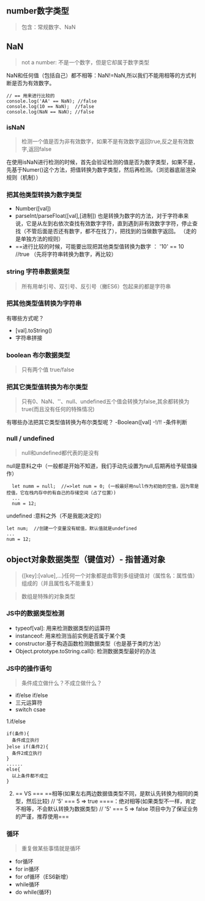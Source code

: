 <!--
 * @Author: your name
 * @Date: 2020-09-10 00:47:47
 * @LastEditTime: 2020-09-11 11:58:48
 * @LastEditors: Please set LastEditors
 * @Description: In User Settings Edit
 * @FilePath: \demo\JavaScript基础知识\02_各个数据类型的详解知识点汇总.md
-->
## number数字类型
> 包含：常规数字、NaN

## NaN
> not a number: 不是一个数字，但是它却属于数字类型

NaN和任何值（包括自己）都不相等：NaN!=NaN,所以我们不能用相等的方式判断是否为有效数字。
```
// == 用来进行比较的
console.log('AA' == NaN); //false
console.log(10 == NaN);  //false
console.log(NaN == NaN); //false
```

### isNaN
> 检测一个值是否为非有效数字，如果不是有效数字返回true,反之是有效数字,返回false

在使用isNaN进行检测的时候，首先会验证检测的值是否为数字类型，如果不是，先基于Numer()这个方法，把值转换为数字类型，然后再检测。（浏览器底层渲染规则（机制））

### 把其他类型转换为数字类型
- Number([val])
- parseInt/parseFloat([val],[进制]) 也是转换为数字的方法，对于字符串来说，它是从左到右依次查找有效数字字符，直到遇到非有效数字字符，停止查找（不管后面是否还有数字，都不在找了），把找到的当做数字返回。 （走的是单独方法的规则）
- ==进行比较的时候，可能要出现把其他类型值转换为数字 ： '10' == 10 //true （先将字符串转换为数字，再比较）


<!-- ================================================================== -->
### string 字符串数据类型
> 所有用单引号、双引号、反引号（撇ES6）包起来的都是字符串

### 把其他类型值转换为字符串
有哪些方式呢？
- [val].toString()
- 字符串拼接

<!-- =============================================================== -->

### boolean 布尔数据类型
> 只有两个值 true/false

### 把其它类型值转换为布尔类型
> 只有0、NaN、''、null、undefined五个值会转换为false,其余都转换为true(而且没有任何的特殊情况)

有哪些办法把其它类型值转换为布尔类型呢？
-Boolean([val]
-!/!!
-条件判断

<!-- ===========================================================
 -->
 ### null / undefined
 > null和undefined都代表的是没有
  
  null是意料之中（一般都是开始不知道，我们手动先设置为null,后期再给予赋值操作）
```
  let numm = null;  //=>let num = 0; (一般最好用null作为初始的空值，因为零是控值，它在栈内存中的有自己的存储空间（占了位置）)
  ...
  num = 12;
  ```

  undefined :意料之外（不是我能决定的）
  ```
  let num;  //创建一个变量没有赋值，默认值就是undefined
  ...
  num = 12;
  ```

  <!-- ============================================================== -->
  ## object对象数据类型（键值对）- 指普通对象
  >{[key]:[value],...}任何一个对象都是由零到多组键值对（属性名：属性值）组成的（并且属性名不能重复）

  > 数组是特殊的对象类型

  ### JS中的数据类型检测
  - typeof[val]: 用来检测数据类型的运算符
  - instanceof: 用来检测当前实例是否属于某个类
  - constructor:基于构造函数检测数据类型（也是基于类的方法）
  - Object.prototype.toString.call(): 检测数据类型最好的办法

  ###  JS中的操作语句
> 条件成立做什么？不成立做什么？
- if/else  if/else
- 三元运算符
- switch csae

1.if/else
```
if(条件){
  条件成立执行
}else if(条件2){
  条件2成立执行
}
......
else{
  以上条件都不成立
}
```

2.  ==  VS ===
==相等(如果左右两边数据值类型不同，是默认先转换为相同的类型，然后比较)  // '5' === 5 => true
====：绝对相等(如果类型不一样，肯定不相等，不会默认转换为数据类型)  // '5' === 5 => false
项目中为了保证业务的严谨，推荐使用===

### 循环
> 重复做某些事情就是循环
- for循环
- for in循环
- for of循环（ES6新增）
- while循环
- do while(循环)

